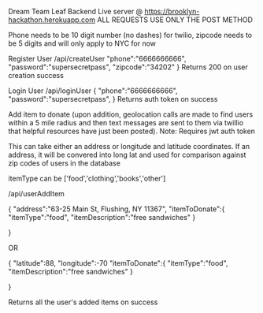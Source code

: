 Dream Team Leaf Backend
Live server @ https://brooklyn-hackathon.herokuapp.com
ALL REQUESTS USE ONLY THE POST METHOD

Phone needs to be 10 digit number (no dashes) for twilio,
zipcode needs to be 5 digits and will only apply to NYC for now

Register User /api/createUser
    "phone":"6666666666",
    "password":"supersecretpass",
    "zipcode":"34202"
}
Returns 200 on user creation success


Login User /api/loginUser
{
    "phone":"6666666666",
    "password":"supersecretpass",
}
Returns auth token on success


Add item to donate (upon addition, geolocation calls are made to find users within a 5 mile radius and then text messages are sent to them via twillio that
helpful resources have just been posted). 
Note: Requires jwt auth token

This can take either an address or longitude and latitude coordinates. If an address, it will be convered into long lat and used
for comparison against zip codes of users in the database 

itemType can be ['food','clothing','books','other']

/api/userAddItem

{
	"address":"63-25 Main St, Flushing, NY 11367",
	"itemToDonate":{
		"itemType":"food",
		"itemDescription":"free sandwiches"
	}
	
}

OR

{
	"latitude":88,
	"longitude":-70
	"itemToDonate":{
		"itemType":"food",
		"itemDescription":"free sandwiches"
	}
	
}

Returns all the user's added items on success
